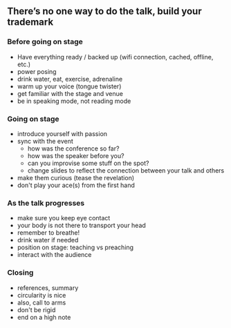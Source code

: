 ## There’s no one way to do the talk, build your trademark

### Before going on stage
* Have everything ready / backed up (wifi connection, cached, offline, etc.)
* power posing
* drink water, eat, exercise, adrenaline
* warm up your voice (tongue twister)
* get familiar with the stage and venue
* be in speaking mode, not reading mode

### Going on stage
* introduce yourself with passion
* sync with the event
    * how was the conference so far?
    * how was the speaker before you?
    * can you improvise some stuff on the spot?
    * change slides to reflect the connection between your talk and others
* make them curious (tease the revelation)
* don't play your ace(s) from the first hand

### As the talk progresses
* make sure you keep eye contact
* your body is not there to transport your head
* remember to breathe!
* drink water if needed
* position on stage: teaching vs preaching
* interact with the audience

### Closing
* references, summary
* circularity is nice
* also, call to arms
* don't be rigid
* end on a high note
